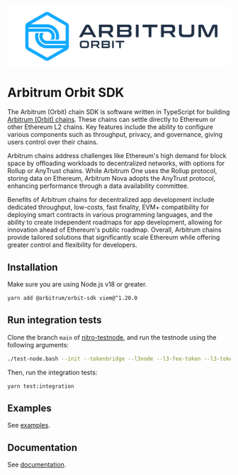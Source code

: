 ![Arbitrum Orbit](orbit-primary.png)
# Arbitrum Orbit SDK

The Arbitrum (Orbit) chain SDK is software written in TypeScript for building [Arbitrum (Orbit) chains](https://arbitrum.io/orbit). These chains can settle directly to Ethereum or other Ethereum L2 chains. Key features include the ability to configure various components such as throughput, privacy, and governance, giving users control over their chains.

Arbitrum chains address challenges like Ethereum's high demand for block space by offloading workloads to decentralized networks, with options for Rollup or AnyTrust chains. While Arbitrum One uses the Rollup protocol, storing data on Ethereum, Arbitrum Nova adopts the AnyTrust protocol, enhancing performance through a data availability committee.

Benefits of Arbitrum chains for decentralized app development include dedicated throughput, low-costs, fast finality, EVM+ compatibility for deploying smart contracts in various programming languages, and the ability to create independent roadmaps for app development, allowing for innovation ahead of Ethereum's public roadmap. Overall, Arbitrum chains provide tailored solutions that significantly scale Ethereum while offering greater control and flexibility for developers.


## Installation

Make sure you are using Node.js v18 or greater.

```bash
yarn add @arbitrum/orbit-sdk viem@^1.20.0
```

## Run integration tests

Clone the branch `main` of [nitro-testnode](https://github.com/OffchainLabs/nitro-testnode), and run the testnode using the following arguments:

```bash
./test-node.bash --init --tokenbridge --l3node --l3-fee-token --l3-token-bridge
```

Then, run the integration tests:

```bash
yarn test:integration
```

## Examples

See [examples](./examples).

## Documentation
See [documentation](https://docs.arbitrum.io/launch-arbitrum-chain/a-gentle-introduction).